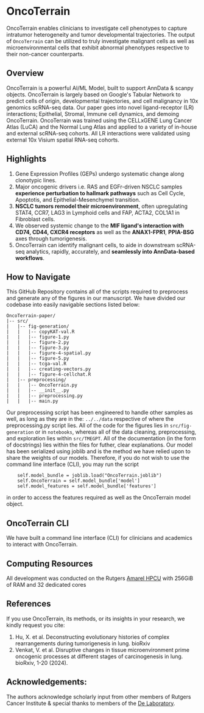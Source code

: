 # OncoTerrain
OncoTerrain enables clinicians to investigate cell phenotypes to capture intratumor heterogeneity and tumor developmental trajectories. The output of ```OncoTerrain``` can be utilized to truly investigate malignant cells as well as microenvironmental cells that exhibit abnormal phenotypes respective to their non-cancer counterparts.

## Overview 
OncoTerrain is a powerful AI/ML Model, built to support AnnData & scanpy objects. OncoTerrain is largely based on Google's Tabular Network to predict cells of origin, developmental trajectories, and cell malignancy in 10x genomics scRNA-seq data. Our paper goes into novel ligand-receptor (LR) interactions; Epithelial, Stromal, Immune cell dynamics, and demoing OncoTerrain. OncoTerrain was trained using the CELLxGENE Lung Cancer Atlas (LuCA) and the Normal Lung Atlas and applied to a variety of in-house and external scRNA-seq cohorts. All LR interactions were validated using external 10x Visium spatial RNA-seq cohorts.  

## Highlights
1. Gene Expression Profiles (GEPs) undergo systematic change along clonotypic lines.
2. Major oncogenic drivers i.e. RAS and EGFr-driven NSCLC samples **experience perturbation to hallmark pathways** such as Cell Cycle, Apoptotis, and Epithelial-Mesenchymel transition. 
3. **NSCLC tumors remodel their microenvironment**, often upregulating STAT4, CCR7, LAG3 in Lymphoid cells and FAP, ACTA2, COL1A1 in Fibroblast cells. 
4. We observed systemic change to the **MIF ligand's interaction with CD74, CD44, CXCR4 receptors** as well as the **ANAX1-FPR1**, **PPIA-BSG** axes through tumorigenesis.
5. OncoTerrain can identify malignant cells, to aide in downstream scRNA-seq analytics, rapidly, accurately, and **seamlessly into AnnData-based workflows**. 

## How to Navigate
This GitHub Repository contains all of the scripts required to preprocess and generate any of the figures in our manuscript. We have divided our codebase into easily navigable sections listed below:

```
OncoTerrain-paper/ 
|-- src/
|   |-- fig-generation/
|   |   |-- copyKAT-val.R
|   |   |-- figure-1.py
|   |   |-- figure-2.py
|   |   |-- figure-3.py
|   |   |-- figure-4-spatial.py
|   |   |-- figure-5.py
|   |   |-- tcga-val.R
|   |   |-- creating-vectors.py
|   |   |-- figure-4-cellchat.R
|   |-- preprocessing/
|   |   |-- OncoTerrain.py
|   |   |-- __init__.py
|   |   |-- preprocessing.py
|   |   |-- main.py

```

Our preprocessing script has been engineered to handle other samples as well, as long as they are in the: ``` ../../data ``` respective of where the preprocessing.py script lies. All of the code for the figures lies in ```src/fig-generation``` or in ```notebooks```, whereas all of the data cleaning, preprocessing, and exploration lies within ```src/TMEGPT```. All of the documentation (in the form of docstrings) lies within the files for futher, clear explanations. Our model has been serialized using joblib and is the method we have relied upon to share the weights of our models. Therefore, if you do not wish to use the command line interface (CLI), you may run the script

``` 
    self.model_bundle = joblib.load("OncoTerrain.joblib")
    self.OncoTerrain = self.model_bundle['model']
    self.model_features = self.model_bundle['features']
```

in order to access the features required as well as the OncoTerrain model object. 

## OncoTerrain CLI 
We have built a command line interface (CLI) for clinicians and academics to interact with OncoTerrain. 


## Computing Resources
All development was conducted on the Rutgers [Amarel HPCU](https://oarc.rutgers.edu/resources/amarel/) with 256GiB of RAM and 32 dedicated cores

## References
If you use OncoTerrain, its methods, or its insights in your research, we kindly request you cite:
1. Hu, X. et al. Deconstructing evolutionary histories of complex rearrangements during tumorigenesis in lung. bioRxiv
2. Venkat, V. et al. Disruptive changes in tissue microenvironment prime oncogenic processes at different stages of carcinogenesis in lung. bioRxiv, 1-20 (2024). 

## Acknowledgements:
The authors acknowledge scholarly input from other members of Rutgers Cancer Institute & special thanks to members of the [De Laboratory](https://www.sjdlab.org/).